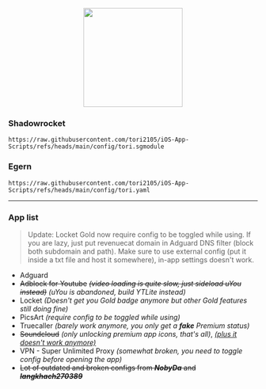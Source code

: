 <p align="center"><img width="200px" height="auto" src="https://raw.githubusercontent.com/tori2105/iOS-App-Scripts/refs/heads/main/resources/bongo.png"></p>

### Shadowrocket
```
https://raw.githubusercontent.com/tori2105/iOS-App-Scripts/refs/heads/main/config/tori.sgmodule
```
### Egern
```
https://raw.githubusercontent.com/tori2105/iOS-App-Scripts/refs/heads/main/config/tori.yaml
```

<hr>

### App list
> Update: Locket Gold now require config to be toggled while using. If you are lazy, just put revenuecat domain in Adguard DNS filter (block both subdomain and path). Make sure to use external config (put it inside a txt file and host it somewhere), in-app settings doesn't work.
- Adguard
- <del>Adblock for Youtube</del> <del><i>(video loading is quite slow, just sideload uYou instead)</i></del> <i>(uYou is abandoned, build YTLite instead)</i>
- Locket <i>(Doesn't get you Gold badge anymore but other Gold features still doing fine)</i>
- PicsArt <i>(require config to be toggled while using)</i>
- Truecaller <i>(barely work anymore, you only get a **fake** Premium status)</i>
- <del>Soundcloud</del> <i>(only unlocking premium app icons, that's all)</i>, <ins><i>(plus it doesn't work anymore)</i></ins>
- VPN - Super Unlimited Proxy <i>(somewhat broken, you need to toggle config before opening the app)</i>
- <del>Lot of outdated and broken configs from <b><i>NobyDa</i></b> and <b><i>langkhach270389</i></b></del>
